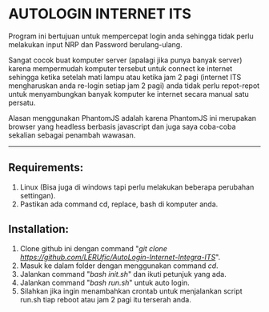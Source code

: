 # AUTOLOGIN INTERNET ITS

Program ini bertujuan untuk mempercepat login anda sehingga tidak perlu melakukan input NRP dan Password berulang-ulang.

Sangat cocok buat komputer server \(apalagi jika punya banyak server\) karena mempermudah komputer tersebut untuk connect ke internet sehingga ketika setelah mati lampu atau ketika jam 2 pagi \(internet ITS mengharuskan anda re-login setiap jam 2 pagi\) anda tidak perlu repot-repot untuk menyambungkan banyak komputer ke internet secara manual satu persatu.

Alasan menggunakan PhantomJS adalah karena PhantomJS ini merupakan browser yang headless berbasis javascript dan juga saya coba-coba sekalian sebagai penambah wawasan.

---

## **Requirements:**

1. Linux \(Bisa juga di windows tapi perlu melakukan beberapa perubahan settingan\).
2. Pastikan ada command cd, replace, bash di komputer anda.

## Installation:

1. Clone github ini dengan command "_git clone https://github.com/LERUfic/AutoLogin-Internet-Integra-ITS_".
2. Masuk ke dalam folder dengan menggunakan command _cd_.
3. Jalankan command "_bash init.sh_" dan ikuti petunjuk yang ada.
4. Jalankan command "_bash run.sh_" untuk auto login.
5. Silahkan jika ingin menambahkan crontab untuk menjalankan script run.sh tiap reboot atau jam 2 pagi itu terserah anda.



